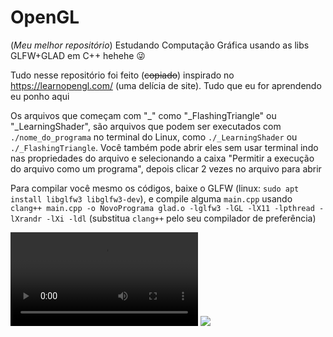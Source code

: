 # OpenGL
(*Meu melhor repositório*) Estudando Computação Gráfica usando as libs GLFW+GLAD em C++ hehehe 😜

Tudo nesse repositório foi feito (~~copiado~~) inspirado no https://learnopengl.com/ (uma delícia de site). Tudo que eu for aprendendo eu ponho aqui

Os arquivos que começam com "_" como "_FlashingTriangle" ou "_LearningShader", são arquivos que podem ser executados com `./nome_do_programa` no terminal do Linux, como `./_LearningShader` ou `./_FlashingTriangle`. Você também pode abrir eles sem usar terminal indo nas propriedades do arquivo e selecionando a caixa "Permitir a execução do arquivo como um programa", depois clicar 2 vezes no arquivo para abrir

Para compilar você mesmo os códigos, baixe o GLFW (linux: `sudo apt install libglfw3 libglfw3-dev`), e compile alguma `main.cpp` usando `clang++ main.cpp -o NovoPrograma glad.o -lglfw3 -lGL -lX11 -lpthread -lXrandr -lXi -ldl` (substitua `clang++` pelo seu compilador de preferência)

![](https://cdn.discordapp.com/attachments/814473566031839263/844208661290156052/simplescreenrecorder-2021-05-18_10.38.35_online-video-cutter.com_1.mp4)
![](https://cdn.discordapp.com/attachments/741550250916970536/837078220188418058/unknown.png)
